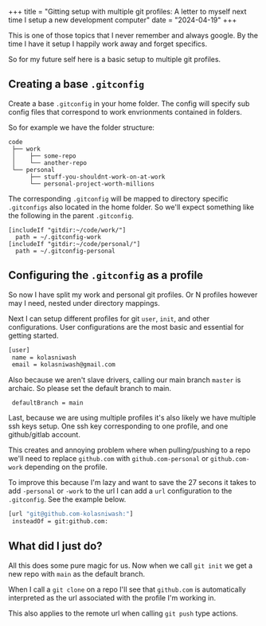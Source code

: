 +++
title = "Gitting setup with multiple git profiles: A letter to myself next time I setup a new development computer"
date = "2024-04-19"
+++

This is one of those topics that I never remember and always google. By the time I have it setup I happily work away and forget specifics.

So for my future self here is a basic setup to multiple git profiles.

## Creating a base `.gitconfig`

Create a base `.gitconfig` in your home folder. The config will specify sub config files that correspond to work envrionments contained in folders.

So for example we have the folder structure:

```tree
code
 ├── work
 │    ├── some-repo
 │    └── another-repo
 └── personal
      ├── stuff-you-shouldnt-work-on-at-work
      └── personal-project-worth-millions
```

The corresponding `.gitconfig` will be mapped to directory specific `.gitconfigs` also located in the home folder. So we'll expect something like the following in the parent `.gitconfig`.

```commandline
[includeIf "gitdir:~/code/work/"]
  path = ~/.gitconfig-work
[includeIf "gitdir:~/code/personal/"]
  path = ~/.gitconfig-personal
```

## Configuring the `.gitconfig` as a profile

So now I have split my work and personal git profiles. Or N profiles however may I need, nested under directory mappings.

Next I can setup different profiles for git `user`, `init`, and other configurations. User configurations are the most basic and essential for getting started.

```bash
[user]
 name = kolasniwash
 email = kolasniwash@gmail.com
```

Also because we aren't slave drivers, calling our main branch `master` is archaic. So please set the default branch to main. 

```[init]
 defaultBranch = main
```

Last, because we are using multiple profiles it's also likely we have multiple ssh keys setup. One ssh key corresponding to one profile, and one github/gitlab account.

This creates and annoying problem where when pulling/pushing to a repo we'll need to replace `github.com` with `github.com-personal` or `github.com-work` depending on the profile.

To improve this because I'm lazy and want to save the 27 secons it takes to add `-personal` or `-work` to the url I can add a `url` configuration to the `.gitconfig`. See the example below.

```bash
[url "git@github.com-kolasniwash:"]
 insteadOf = git:github.com:
 ```

## What did I just do?
All this does some pure magic for us. Now when we call `git init` we get a new repo with `main` as the default branch.

When I call a `git clone` on a repo I'll see that `github.com` is automatically interpreted as the url associated with the profile I'm working in.

This also applies to the remote url when calling `git push` type actions.
